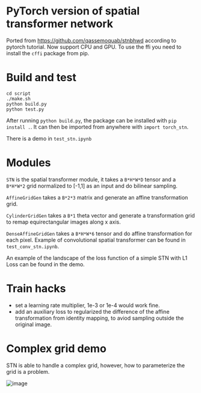 # PyTorch version of spatial transformer network

Ported from https://github.com/qassemoquab/stnbhwd according to pytorch tutorial. Now support CPU and GPU. To use the ffi you need to install the `cffi` package from pip.

# Build and test

```
cd script
./make.sh
python build.py
python test.py
```

After running `python build.py`, the package can be installed with `pip install
.`. It can then be imported from anywhere with `import torch_stn`.

There is a demo in `test_stn.ipynb`


# Modules

`STN` is the spatial transformer module, it takes a `B*H*W*D` tensor and a `B*H*W*2` grid normalized to [-1,1] as an input and do bilinear sampling.

`AffineGridGen` takes a `B*2*3` matrix and generate an affine transformation grid.

`CylinderGridGen` takes a `B*1` theta vector and generate a transformation grid to remap equirectangular images along x axis.

`DenseAffineGridGen` takes a `B*H*W*6` tensor and do affine transformation for each pixel. Example of convolutional spatial transformer can be found in `test_conv_stn.ipynb`.

An example of the landscape of the loss function of a simple STN with L1 Loss can be found in the demo.

# Train hacks
- set a learning rate multiplier, 1e-3 or 1e-4 would work fine.
- add an auxiliary loss to regularized the difference of the affine transformation from identity mapping, to aviod sampling outside the original image.

# Complex grid demo
STN is able to handle a complex grid, however, how to parameterize the grid is a problem.

![image](stn.jpg)
